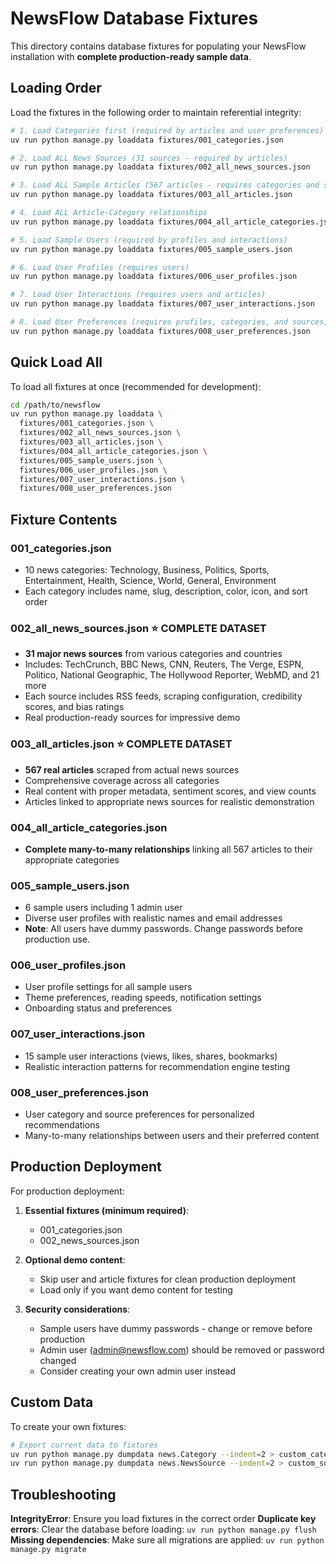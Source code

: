 # NewsFlow Database Fixtures

This directory contains database fixtures for populating your NewsFlow installation with **complete production-ready sample data**.

## Loading Order

Load the fixtures in the following order to maintain referential integrity:

```bash
# 1. Load Categories first (required by articles and user preferences)
uv run python manage.py loaddata fixtures/001_categories.json

# 2. Load ALL News Sources (31 sources - required by articles)
uv run python manage.py loaddata fixtures/002_all_news_sources.json

# 3. Load ALL Sample Articles (567 articles - requires categories and sources)
uv run python manage.py loaddata fixtures/003_all_articles.json

# 4. Load ALL Article-Category relationships
uv run python manage.py loaddata fixtures/004_all_article_categories.json

# 5. Load Sample Users (required by profiles and interactions)
uv run python manage.py loaddata fixtures/005_sample_users.json

# 6. Load User Profiles (requires users)
uv run python manage.py loaddata fixtures/006_user_profiles.json

# 7. Load User Interactions (requires users and articles)
uv run python manage.py loaddata fixtures/007_user_interactions.json

# 8. Load User Preferences (requires profiles, categories, and sources)
uv run python manage.py loaddata fixtures/008_user_preferences.json
```

## Quick Load All

To load all fixtures at once (recommended for development):

```bash
cd /path/to/newsflow
uv run python manage.py loaddata \
  fixtures/001_categories.json \
  fixtures/002_all_news_sources.json \
  fixtures/003_all_articles.json \
  fixtures/004_all_article_categories.json \
  fixtures/005_sample_users.json \
  fixtures/006_user_profiles.json \
  fixtures/007_user_interactions.json \
  fixtures/008_user_preferences.json
```

## Fixture Contents

### 001_categories.json
- 10 news categories: Technology, Business, Politics, Sports, Entertainment, Health, Science, World, General, Environment
- Each category includes name, slug, description, color, icon, and sort order

### 002_all_news_sources.json ⭐ **COMPLETE DATASET**
- **31 major news sources** from various categories and countries
- Includes: TechCrunch, BBC News, CNN, Reuters, The Verge, ESPN, Politico, National Geographic, The Hollywood Reporter, WebMD, and 21 more
- Each source includes RSS feeds, scraping configuration, credibility scores, and bias ratings
- Real production-ready sources for impressive demo

### 003_all_articles.json ⭐ **COMPLETE DATASET**
- **567 real articles** scraped from actual news sources
- Comprehensive coverage across all categories
- Real content with proper metadata, sentiment scores, and view counts
- Articles linked to appropriate news sources for realistic demonstration

### 004_all_article_categories.json
- **Complete many-to-many relationships** linking all 567 articles to their appropriate categories

### 005_sample_users.json
- 6 sample users including 1 admin user
- Diverse user profiles with realistic names and email addresses
- **Note**: All users have dummy passwords. Change passwords before production use.

### 006_user_profiles.json
- User profile settings for all sample users
- Theme preferences, reading speeds, notification settings
- Onboarding status and preferences

### 007_user_interactions.json
- 15 sample user interactions (views, likes, shares, bookmarks)
- Realistic interaction patterns for recommendation engine testing

### 008_user_preferences.json
- User category and source preferences for personalized recommendations
- Many-to-many relationships between users and their preferred content

## Production Deployment

For production deployment:

1. **Essential fixtures (minimum required)**:
   - 001_categories.json
   - 002_news_sources.json

2. **Optional demo content**:
   - Skip user and article fixtures for clean production deployment
   - Load only if you want demo content for testing

3. **Security considerations**:
   - Sample users have dummy passwords - change or remove before production
   - Admin user (admin@newsflow.com) should be removed or password changed
   - Consider creating your own admin user instead

## Custom Data

To create your own fixtures:

```bash
# Export current data to fixtures
uv run python manage.py dumpdata news.Category --indent=2 > custom_categories.json
uv run python manage.py dumpdata news.NewsSource --indent=2 > custom_sources.json
```

## Troubleshooting

**IntegrityError**: Ensure you load fixtures in the correct order
**Duplicate key errors**: Clear the database before loading: `uv run python manage.py flush`
**Missing dependencies**: Make sure all migrations are applied: `uv run python manage.py migrate`
